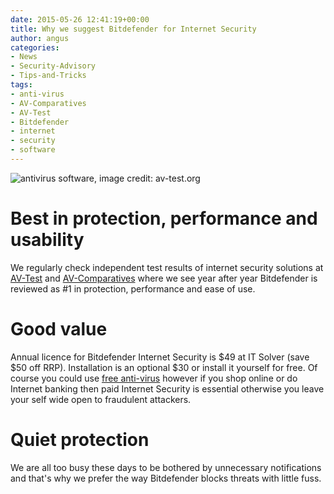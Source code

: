 ```yaml
---
date: 2015-05-26 12:41:19+00:00
title: Why we suggest Bitdefender for Internet Security
author: angus
categories:
- News
- Security-Advisory
- Tips-and-Tricks
tags:
- anti-virus
- AV-Comparatives
- AV-Test
- Bitdefender
- internet
- security
- software
---
```


![antivirus software, image credit: av-test.org](/assets/images/AV-Test-The-best-antivirus-software-for-Windows-Home-User-2015.png) 
# Best in protection, performance and usability
We regularly check independent test results of internet security solutions at [AV-Test](https://www.av-test.org/en/antivirus/home-windows/) and [AV-Comparatives](https://www.av-comparatives.org/dynamic-tests/) where we see year after year Bitdefender is reviewed as #1 in protection, performance and ease of use.


# Good value


Annual licence for Bitdefender Internet Security is $49 at IT Solver (save $50 off RRP). Installation is an optional $30 or install it yourself for free. Of course you could use [free anti-virus](https://r.duckduckgo.com/l/?kh=-1&uddg=http%3A%2F%2Fwww.bitdefender.com.au%2Fsolutions%2Ffree.html) however if you shop online or do Internet banking then paid Internet Security is essential otherwise you leave your self wide open to fraudulent attackers.


# Quiet protection


We are all too busy these days to be bothered by unnecessary notifications and that's why we prefer the way Bitdefender blocks threats with little fuss.